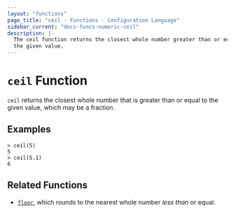 ```yaml
---
layout: "functions"
page_title: "ceil - Functions - Configuration Language"
sidebar_current: "docs-funcs-numeric-ceil"
description: |-
  The ceil function returns the closest whole number greater than or equal to
  the given value.
---
```


# `ceil` Function


`ceil` returns the closest whole number that is greater than or equal to the
given value, which may be a fraction.

## Examples

```
> ceil(5)
5
> ceil(5.1)
6
```

## Related Functions

* [`floor`](./floor.html), which rounds to the nearest whole number _less than_
  or equal.
